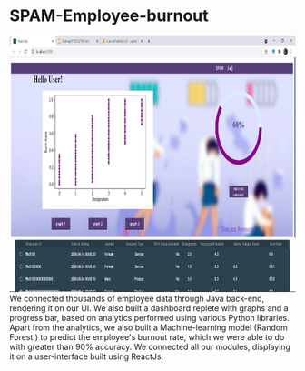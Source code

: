 # SPAM-Employee-burnout
<img src="https://github.com/MansiRaj/SPAM-Employee-burnout/blob/main/ui.png" width="800" height="450"><br/>
We connected thousands of employee data through Java back-end, rendering it on our UI. We also built a dashboard replete with graphs and a progress bar, based on analytics performed using various Python libraries. Apart from the analytics, we also built a Machine-learning model (Random Forest ) to predict the employee's burnout rate, which we were able to do with greater than 90% accuracy. We connected all our modules, displaying it on a user-interface built using ReactJs.
